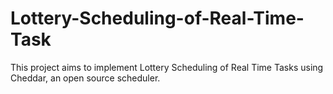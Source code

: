 # Lottery-Scheduling-of-Real-Time-Task
This project aims to implement Lottery Scheduling of Real Time Tasks using Cheddar, an open source scheduler. 
